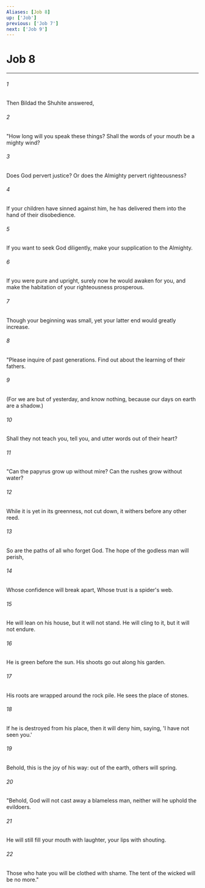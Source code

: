 ```yaml
---
Aliases: [Job 8]
up: ['Job']
previous: ['Job 7']
next: ['Job 9']
---
```

# Job 8
***





###### 1 

Then Bildad the Shuhite answered, 



###### 2 

"How long will you speak these things? Shall the words of your mouth be a mighty wind? 



###### 3 

Does God pervert justice? Or does the Almighty pervert righteousness? 



###### 4 

If your children have sinned against him, he has delivered them into the hand of their disobedience. 



###### 5 

If you want to seek God diligently, make your supplication to the Almighty. 



###### 6 

If you were pure and upright, surely now he would awaken for you, and make the habitation of your righteousness prosperous. 



###### 7 

Though your beginning was small, yet your latter end would greatly increase. 



###### 8 

"Please inquire of past generations. Find out about the learning of their fathers. 



###### 9 

(For we are but of yesterday, and know nothing, because our days on earth are a shadow.) 



###### 10 

Shall they not teach you, tell you, and utter words out of their heart? 



###### 11 

"Can the papyrus grow up without mire? Can the rushes grow without water? 



###### 12 

While it is yet in its greenness, not cut down, it withers before any other reed. 



###### 13 

So are the paths of all who forget God. The hope of the godless man will perish, 



###### 14 

Whose confidence will break apart, Whose trust is a spider's web. 



###### 15 

He will lean on his house, but it will not stand. He will cling to it, but it will not endure. 



###### 16 

He is green before the sun. His shoots go out along his garden. 



###### 17 

His roots are wrapped around the rock pile. He sees the place of stones. 



###### 18 

If he is destroyed from his place, then it will deny him, saying, 'I have not seen you.' 



###### 19 

Behold, this is the joy of his way: out of the earth, others will spring. 



###### 20 

"Behold, God will not cast away a blameless man, neither will he uphold the evildoers. 



###### 21 

He will still fill your mouth with laughter, your lips with shouting. 



###### 22 

Those who hate you will be clothed with shame. The tent of the wicked will be no more."
